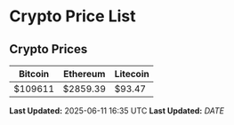 # Crypto Price List

## Crypto Prices
| Bitcoin | Ethereum | Litecoin |
| ------- | -------- | -------- |
| $109611 | $2859.39 | $93.47 |
**Last Updated:** 2025-06-11 16:35 UTC
**Last Updated:** $DATE$
